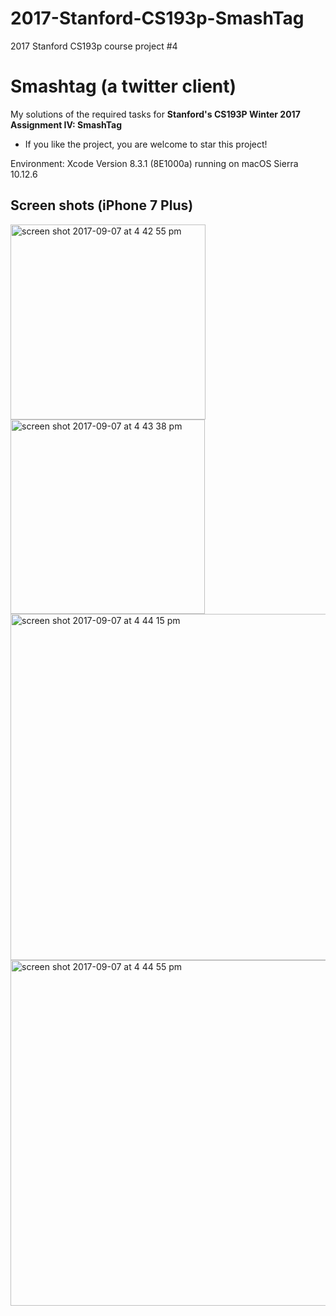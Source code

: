 # 2017-Stanford-CS193p-SmashTag
2017 Stanford CS193p course project #4

# Smashtag (a twitter client)
My solutions of the required tasks for **Stanford's CS193P Winter 2017 Assignment IV: SmashTag**

* If you like the project, you are welcome to star this project!

Environment: Xcode Version 8.3.1 (8E1000a) running on macOS Sierra 10.12.6

## Screen shots (iPhone 7 Plus)
<img width="312" alt="screen shot 2017-09-07 at 4 42 55 pm" src="https://user-images.githubusercontent.com/4607797/30190499-66c86a90-93ef-11e7-90b9-e1e7787b836b.png">
<img width="311" alt="screen shot 2017-09-07 at 4 43 38 pm" src="https://user-images.githubusercontent.com/4607797/30190500-66c8fd02-93ef-11e7-86c8-e5abcfae86ac.png">
<img width="554" alt="screen shot 2017-09-07 at 4 44 15 pm" src="https://user-images.githubusercontent.com/4607797/30190501-66ca30a0-93ef-11e7-99eb-1a30d026c1d6.png">
<img width="553" alt="screen shot 2017-09-07 at 4 44 55 pm" src="https://user-images.githubusercontent.com/4607797/30190498-66c67bb8-93ef-11e7-9f83-7639a55c2279.png">

